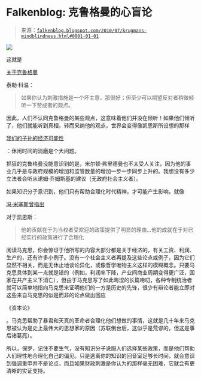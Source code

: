 <!--yml

category: 未分类

date: 2024-05-12 21:26:14

-->

# Falkenblog: 克鲁格曼的心盲论

> 来源：[`falkenblog.blogspot.com/2010/07/krugmans-mindblindness.html#0001-01-01`](http://falkenblog.blogspot.com/2010/07/krugmans-mindblindness.html#0001-01-01)

![](https://blogger.googleusercontent.com/img/b/R29vZ2xl/AVvXsEgMbxaIGH_gTRFiLLbLj_s46Tctsi-MkIIvCB1f7p-P8Y3lVk27QBXGtW0W6EfECvmZr0LjmA-8lyvD2zsX6e_e9mlN9GADwOUX9EofSJzI1M5S0VXgB1U4Zu_qF6Lrv71bnlRqug/s1600/pk.jpg)

这就是

[关于克鲁格曼](http://krugman.blogs.nytimes.com/2010/07/18/more-stimulus-despair/)

泰勒·科温： 

> 如果你认为刺激措施是一个坏主意，那很好；但至少可以期望反对者稍微倾听一下赞成者的观点。

因此，人们不认同克鲁格曼的某些观点，这意味着他们并没在倾听！如果他们倾听了，他们就能听到真相，转而采纳他的观点，世界会变得像凯恩斯所设想的那样

[我们的子孙的经济可能性](http://www.amazon.com/Economic-Possibilities-Grandchildren-Maynard-Keynes/dp/0942153219)

：休闲时间的消磨是个大问题。

抓狂的克鲁格曼没能意识到的是，米尔顿·弗里德曼也不太受人关注，因为他的事业几乎是与政府规模的增加和监管数量的增加一步一步同步上升的。我想没有多少立法者会听从诺姆·乔姆斯基的建议（无政府社会主义者）。

如果知识分子意识到，他们只有帮助合理化时代精神，才可能产生影响，就像

[冯·米塞斯曾指出](http://laissez-fairerepublic.com/SaysLawofMarkets.html)

对于凯恩斯：

> 他的贡献在于为当权者受欢迎的政策提供了明显的理由...他的成就在于对已经实行的政策进行了合理化

阅读马克思，你会惊讶于他所写的内容大部分都是关于经济的，有关工资、利润、生产的，还有许多小例子。没有一个社会主义者再提及这些论点或例子，因为它们显然不相关，而是无休止地谈论异化，或像哲学唯物主义这样的模糊概念。只要马克思具体到某一点就是错的（例如，利润率下降，产业间商业周期变得更广泛，国家在共产主义下消亡），但由于马克思写了如此晦涩的长篇唠叨，各种专制统治者就可以简单地指向马克思来证明他们的一方是历史的先锋，很少有辩论者能立即对这些来自马克思的似是而非的论点做出回应

《资本论》

。马克思帮助了暴君和天真的革命者合理化他们想做的事情，这就是几十年来马克思被认为是史上最伟大的思想家的原因（苏联倒台后，这似乎是荒谬的，但这是事后诸葛亮）。

所以，保罗，记住不要生气，没有知识分子说服人们选择某些政策，而是他们帮助人们理性地合理化自己的偏见。只是逃离你的知识的回音室足够长时间，就会意识到强调重申并不是论点，而且如果财政刺激是你认为的那样毫无困难，它就会有更清晰的实证支持。
